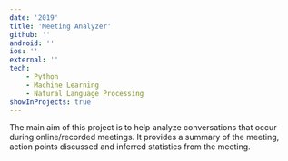 ```yaml
---
date: '2019'
title: 'Meeting Analyzer'
github: ''
android: ''
ios: ''
external: ''
tech:
    - Python
    - Machine Learning
    - Natural Language Processing
showInProjects: true
---
```


The main aim of this project is to help analyze conversations that occur during online/recorded meetings. It provides a summary of the meeting, action points discussed and inferred statistics from the meeting.
